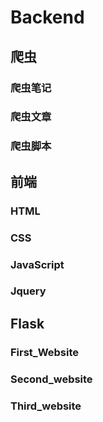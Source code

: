 # Backend

## 爬虫
### 爬虫笔记
### 爬虫文章
### 爬虫脚本

## 前端
### HTML
### CSS
### JavaScript
### Jquery

## Flask
### First_Website
### Second_website
### Third_website
